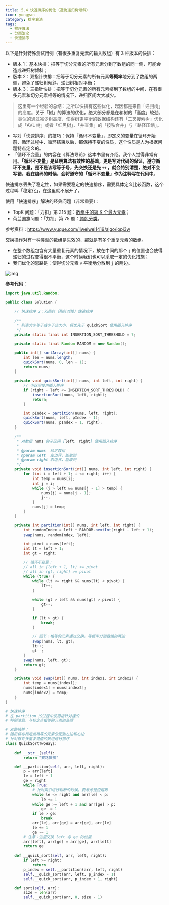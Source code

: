 ```yaml
---
title: 5.4 快速排序的优化（避免递归树倾斜）
icon: yongyan
category: 排序算法
tags:
  - 排序算法
  - 分而治之
  - 快速排序
---
```


以下是针对特殊测试用例（有很多重复元素的输入数组）有 3 种版本的快排：

 + 版本 1：基本快排：把等于切分元素的所有元素分到了数组的同一侧，可能会造成递归树倾斜；
 + 版本 2：双指针快排：把等于切分元素的所有元素**等概率**地分到了数组的两侧，避免了递归树倾斜，递归树相对平衡；
 + 版本 3：三指针快排：把等于切分元素的所有元素挤到了数组的中间，在有很多元素和切分元素相等的情况下，递归区间大大减少。


> 这里有一个经验的总结：之所以快排有这些优化，起因都是来自「递归树」的高度。**关于「树」的算法的优化，绝大部分都是在和树的「高度」较劲**。类似的通过减少树高度、使得树更平衡的数据结构还有「二叉搜索树」优化成「AVL 树」或者「红黑树」、「并查集」的「按秩合并」与「路径压缩」。


+ 写对「快速排序」的技巧：保持「循环不变量」，即定义的变量在循环开始前、循环过程中、循环结束以后，都保持不变的性质，这个性质是人为根据问题特点定义的。
+ 「循环不变量」的内容在《算法导论》这本书里有介绍。我个人觉得非常有用。**「循环不变量」是证明算法有效性的基础，更是写对代码的保证，遵守循环不变量，是不是该写等于号，先交换还是先 `++` ，就会特别清楚，绝对不会写错，我在编码的时候，会将遵守的「循环不变量」作为注释写在代码中**。

快速排序丢失了稳定性，如果需要稳定的快速排序，需要具体定义比较函数，这个过程叫「稳定化」，在这里就不展开了。

使用「快速排序」解决的经典问题（非常重要）：

+ TopK 问题：「力扣」第 215 题：[数组中的第 K 个最大元素](https://leetcode-cn.com/problems/kth-largest-element-in-an-array/)；
+ 荷兰国旗问题：「力扣」第 75 题：[颜色分类](https://leetcode-cn.com/problems/sort-colors/)。





参考资料：https://www.yuque.com/liweiwei1419/algo/lopi3w



交换操作对有一种类型的数组是失效的，那就是有多个重复元素的数组。

- 在整个数组包含有大量重复元素的情况下，放在中间的那个 `j` 的位置也会使得递归的过程变得很不平衡，这个时候我们也可以采取一定的优化措施；
- 我们优化的思路是：使得切分元素 `v` 平衡地分散到 `j` 的两边。

![img](https://tva1.sinaimg.cn/large/008i3skNgy1gwzqxohih0j30u013awjl.jpg)

**参考代码**：

<CodeGroup>
<CodeGroupItem title="Java">

```java
import java.util.Random;

public class Solution {

    // 快速排序 2：双指针（指针对撞）快速排序

    /**
     * 列表大小等于或小于该大小，将优先于 quickSort 使用插入排序
     */
    private static final int INSERTION_SORT_THRESHOLD = 7;

    private static final Random RANDOM = new Random();

    public int[] sortArray(int[] nums) {
        int len = nums.length;
        quickSort(nums, 0, len - 1);
        return nums;
    }

    private void quickSort(int[] nums, int left, int right) {
        // 小区间使用插入排序
        if (right - left <= INSERTION_SORT_THRESHOLD) {
            insertionSort(nums, left, right);
            return;
        }

        int pIndex = partition(nums, left, right);
        quickSort(nums, left, pIndex - 1);
        quickSort(nums, pIndex + 1, right);
    }

    /**
     * 对数组 nums 的子区间 [left, right] 使用插入排序
     *
     * @param nums  给定数组
     * @param left  左边界，能取到
     * @param right 右边界，能取到
     */
    private void insertionSort(int[] nums, int left, int right) {
        for (int i = left + 1; i <= right; i++) {
            int temp = nums[i];
            int j = i;
            while (j > left && nums[j - 1] > temp) {
                nums[j] = nums[j - 1];
                j--;
            }
            nums[j] = temp;
        }
    }

    private int partition(int[] nums, int left, int right) {
        int randomIndex = left + RANDOM.nextInt(right - left + 1);
        swap(nums, randomIndex, left);

        int pivot = nums[left];
        int lt = left + 1;
        int gt = right;

        // 循环不变量：
        // all in [left + 1, lt) <= pivot
        // all in (gt, right] >= pivot
        while (true) {
            while (lt <= right && nums[lt] < pivot) {
                lt++;
            }

            while (gt > left && nums[gt] > pivot) {
                gt--;
            }

            if (lt > gt) {
                break;
            }

            // 细节：相等的元素通过交换，等概率分到数组的两边
            swap(nums, lt, gt);
            lt++;
            gt--;
        }
        swap(nums, left, gt);
        return gt;
    }

    private void swap(int[] nums, int index1, int index2) {
        int temp = nums[index1];
        nums[index1] = nums[index2];
        nums[index2] = temp;
    }
}
```

</CodeGroupItem>

<CodeGroupItem title="Python">

```python
# 快速排序
# 在 partition 的过程中使用指针对撞的
# 特别注意，与标定点相等的元素的处理

# 双路快排：
# 随机将与标定点相等的元素分配到左边和右边
# 针对有许多重复键值的数组进行排序
class QuickSortTwoWays:

    def __str__(self):
        return "双路快排"

    def __partition(self, arr, left, right):
        p = arr[left]
        le = left + 1
        ge = right
        while True:
            # 针对索引进行判断的时候，要考虑是否越界
            while le <= right and arr[le] < p:
                le += 1
            while ge >= left + 1 and arr[ge] > p:
                ge -= 1
            if le > ge:
                break
            arr[le], arr[ge] = arr[ge], arr[le]
            le += 1
            ge -= 1
        # 注意：这里交换 left 与 ge 的位置
        arr[left], arr[ge] = arr[ge], arr[left]
        return ge

    def __quick_sort(self, arr, left, right):
        if left >= right:
            return
        p_index = self.__partition(arr, left, right)
        self.__quick_sort(arr, left, p_index - 1)
        self.__quick_sort(arr, p_index + 1, right)

    def sort(self, arr):
        size = len(arr)
        self.__quick_sort(arr, 0, size - 1)
```

</CodeGroupItem>
</CodeGroup>




